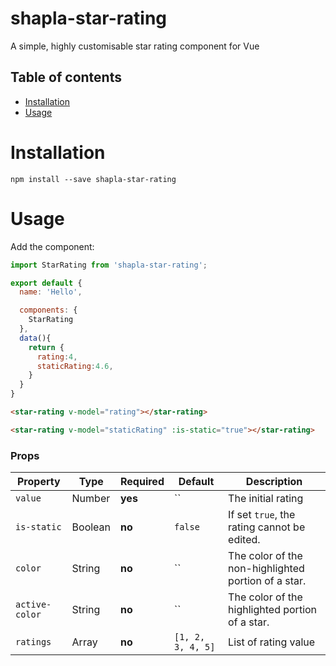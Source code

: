 # shapla-star-rating

A simple, highly customisable star rating component for Vue

## Table of contents

- [Installation](#installation)
- [Usage](#usage)

# Installation

```
npm install --save shapla-star-rating
```

# Usage

Add the component:

```js
import StarRating from 'shapla-star-rating';

export default {
  name: 'Hello',

  components: {
    StarRating
  },
  data(){
    return {
      rating:4,
      staticRating:4.6,
    }    
  }
}

```

```html
<star-rating v-model="rating"></star-rating>

<star-rating v-model="staticRating" :is-static="true"></star-rating>
```

### Props
| Property       | Type     | Required  | Default           | Description                                           |
|----------------|----------|-----------|-------------------|-------------------------------------------------------|
| `value`        | Number   | **yes**   | ``                | The initial rating                                    |
| `is-static`    | Boolean  | **no**    | `false`           | If set `true`, the rating cannot be edited.           |
| `color`        | String   | **no**    | ``                | The color of the non-highlighted portion of a star.   |
| `active-color` | String   | **no**    | ``                | The color of the highlighted portion of a star.       |
| `ratings`      | Array    | **no**    | `[1, 2, 3, 4, 5]` | List of rating value                                  |
